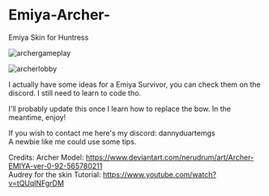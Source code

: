 # Emiya-Archer-
Emiya Skin for Huntress

![archergameplay](https://github.com/dannyduartemgs/Emiya-Archer-/assets/165226477/a81ad328-1585-4bae-9a4c-4bf329d99af7)

![archerlobby](https://github.com/dannyduartemgs/Emiya-Archer-/assets/165226477/74b33254-d7ae-4c0d-af09-af204823aad7)

I actually have some ideas for a Emiya Survivor, you can check them on the discord. I still need to learn to code tho. 

I'll probably update this once I learn how to replace the bow. In the meantime, enjoy!

If you wish to contact me here's my discord: dannyduartemgs <br />
A newbie like me could use some tips. 

Credits:
Archer Model: https://www.deviantart.com/nerudrum/art/Archer-EMIYA-ver-0-92-565780211 <br />
Audrey for the skin Tutorial: https://www.youtube.com/watch?v=tQUqlNFgrDM <br />
